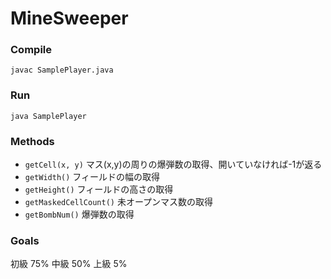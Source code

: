 # MineSweeper

### Compile

```
javac SamplePlayer.java
```

### Run

```
java SamplePlayer
```

### Methods
- `getCell(x, y)` マス(x,y)の周りの爆弾数の取得、開いていなければ-1が返る
- `getWidth()` フィールドの幅の取得
- `getHeight()` フィールドの高さの取得
- `getMaskedCellCount()` 未オープンマス数の取得
- `getBombNum()` 爆弾数の取得

### Goals
初級 75%
中級 50%
上級 5%
